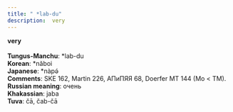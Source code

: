 ```yaml
---
title: " *lab-du"
description:  very
---
```

<p data-pagefind-weight="0.5">
<strong> very</strong><br><br>
<strong>Tungus-Manchu</strong>:  *lab-du<br>
<strong>Korean</strong>:  *năboi<br>
<strong>Japanese</strong>:  *nàpǝ́<br>
<strong>Comments</strong>:  SKE 162, Martin 226, АПиПЯЯ 68, Doerfer MT 144 (Mo < TM).<br>
<strong>Russian meaning</strong>:  очень<br>
<strong>Khakassian</strong>:  jaba<br>
<strong>Tuva</strong>:  čā, čab-čā<br>

</p>
